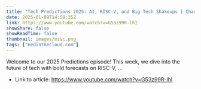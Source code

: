 ```yaml
---
title: "Tech Predictions 2025: AI, RISC-V, and Big Tech Shakeups | Chaos Lever"
date: 2025-01-09T14:58:35Z
link: https://www.youtube.com/watch?v=G53z99R-lhI
showShare: false
showReadTime: false
thumbnail: images/misc.png
tags: ["nedinthecloud.com"]
---
```

Welcome to our 2025 Predictions episode! This week, we dive into the future of tech with bold forecasts on RISC-V, ...

- Link to article: https://www.youtube.com/watch?v=G53z99R-lhI